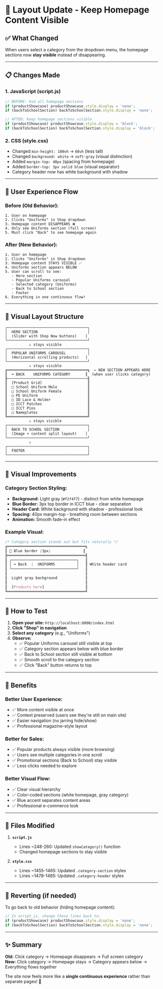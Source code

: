 # 🎨 Layout Update - Keep Homepage Content Visible

## ✅ What Changed

When users select a category from the dropdown menu, the homepage sections now **stay visible** instead of disappearing.

---

## 📋 Changes Made

### 1. **JavaScript (script.js)**
```javascript
// BEFORE: Hid all homepage sections
if (productShowcase) productShowcase.style.display = 'none';
if (backToSchoolSection) backToSchoolSection.style.display = 'none';

// AFTER: Keep homepage sections visible
if (productShowcase) productShowcase.style.display = 'block';
if (backToSchoolSection) backToSchoolSection.style.display = 'block';
```

### 2. **CSS (style.css)**
- Changed `min-height: 100vh` → `60vh` (less tall)
- Changed `background: white` → `soft-gray` (visual distinction)
- Added `margin-top: 40px` (spacing from homepage)
- Added `border-top: 3px solid blue` (visual separator)
- Category header now has white background with shadow

---

## 🎯 User Experience Flow

### **Before (Old Behavior):**
```
1. User on homepage
2. Clicks "Uniforms" in Shop dropdown
3. Homepage content DISAPPEARS ❌
4. Only see Uniforms section (full screen)
5. Must click "Back" to see homepage again
```

### **After (New Behavior):**
```
1. User on homepage
2. Clicks "Uniforms" in Shop dropdown
3. Homepage content STAYS VISIBLE ✅
4. Uniforms section appears BELOW
5. User can scroll to see:
   - Hero section
   - Popular Uniforms carousel
   - Selected category (Uniforms)
   - Back to School section
   - Footer
6. Everything in one continuous flow!
```

---

## 📐 Visual Layout Structure

```
┌─────────────────────────────────────┐
│  HERO SECTION                       │
│  (Slider with Shop Now buttons)    │
└─────────────────────────────────────┘
           ↓ stays visible
┌─────────────────────────────────────┐
│  POPULAR UNIFORMS CAROUSEL          │
│  (Horizontal scrolling products)   │
└─────────────────────────────────────┘
           ↓ stays visible
╔═════════════════════════════════════╗  ← NEW SECTION APPEARS HERE
║  ⬅ BACK    UNIFORMS CATEGORY       ║  (when user clicks category)
╠─────────────────────────────────────╣
║  [Product Grid]                     ║
║  □ School Uniform Male              ║
║  □ School Uniform Female            ║
║  □ PE Uniform                       ║
║  □ ID Lace & Holder                 ║
║  □ ICCT Patches                     ║
║  □ ICCT Pins                        ║
║  □ Nameplates                       ║
╚═════════════════════════════════════╝
           ↓ stays visible
┌─────────────────────────────────────┐
│  BACK TO SCHOOL SECTION             │
│  (Image + content split layout)    │
└─────────────────────────────────────┘
           ↓
┌─────────────────────────────────────┐
│  FOOTER                             │
└─────────────────────────────────────┘
```

---

## 🎨 Visual Improvements

### **Category Section Styling:**
- **Background:** Light gray (`#f2f4f7`) - distinct from white homepage
- **Blue Border:** 3px top border in ICCT blue - clear separation
- **Header Card:** White background with shadow - professional look
- **Spacing:** 40px margin-top - breathing room between sections
- **Animation:** Smooth fade-in effect

### **Example Visual:**
```css
/* Category section stands out but fits naturally */
╔════════════════════════════════════╗
║ 🔵 Blue border (3px)               ║
╠════════════════════════════════════╣
║ ┌──────────────────────────────┐   ║
║ │ ⬅ Back  |  UNIFORMS          │   ║ White header card
║ └──────────────────────────────┘   ║
║                                    ║
║  Light gray background             ║
║                                    ║
║  [Products here]                   ║
╚════════════════════════════════════╝
```

---

## 🧪 How to Test

1. **Open your site:** `http://localhost:8000/index.html`
2. **Click "Shop" in navigation**
3. **Select any category** (e.g., "Uniforms")
4. **Observe:**
   - ✅ Popular Uniforms carousel still visible at top
   - ✅ Category section appears below with blue border
   - ✅ Back to School section still visible at bottom
   - ✅ Smooth scroll to the category section
   - ✅ Click "Back" button returns to top

---

## 🎯 Benefits

### **Better User Experience:**
- ✅ More content visible at once
- ✅ Context preserved (users see they're still on main site)
- ✅ Easier navigation (no jarring hide/show)
- ✅ Professional magazine-style layout

### **Better for Sales:**
- ✅ Popular products always visible (more browsing)
- ✅ Users see multiple categories in one scroll
- ✅ Promotional sections (Back to School) stay visible
- ✅ Less clicks needed to explore

### **Better Visual Flow:**
- ✅ Clear visual hierarchy
- ✅ Color-coded sections (white homepage, gray category)
- ✅ Blue accent separates content areas
- ✅ Professional e-commerce look

---

## 📝 Files Modified

1. **`script.js`**
   - Lines ~248-260: Updated `showCategory()` function
   - Changed homepage sections to stay visible

2. **`style.css`**
   - Lines ~1455-1465: Updated `.category-section` styles
   - Lines ~1478-1485: Updated `.category-header` styles

---

## 🔄 Reverting (if needed)

To go back to old behavior (hiding homepage content):

```javascript
// In script.js, change these lines back to:
if (productShowcase) productShowcase.style.display = 'none';
if (backToSchoolSection) backToSchoolSection.style.display = 'none';
```

---

## ✨ Summary

**Old:** Click category → Homepage disappears → Full screen category  
**New:** Click category → Homepage stays → Category appears below → Everything flows together

The site now feels more like a **single continuous experience** rather than separate pages! 🎉
